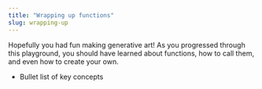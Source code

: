 ```yaml
---
title: "Wrapping up functions"
slug: wrapping-up
---
```


Hopefully you had fun making generative art! As you progressed through this playground, you should have learned about functions, how to call them, and even how to create your own.

- Bullet list of key concepts
